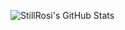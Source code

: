 <img align='left' alt="StillRosi's GitHub Stats" 
    src='https://github-readme-stats.vercel.app/api?username=StillRosi&show_icons=true&hide_border=true'
/>